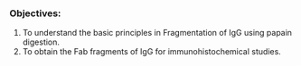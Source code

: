 ### Objectives:


1. To understand the basic principles in Fragmentation of IgG using papain digestion.
2. To obtain the Fab fragments of IgG for immunohistochemical studies.
